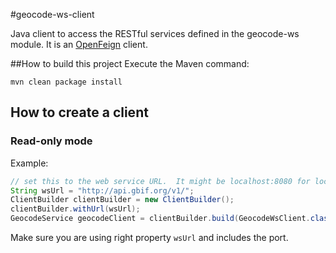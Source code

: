 #geocode-ws-client

Java client to access the RESTful services defined in the geocode-ws module.
It is an [OpenFeign](https://github.com/OpenFeign/feign) client.

##How to build this project
Execute the Maven command:

```
mvn clean package install
```

## How to create a client

### Read-only mode

Example:

```java
// set this to the web service URL.  It might be localhost:8080 for local development
String wsUrl = "http://api.gbif.org/v1/";
ClientBuilder clientBuilder = new ClientBuilder();
clientBuilder.withUrl(wsUrl);
GeocodeService geocodeClient = clientBuilder.build(GeocodeWsClient.class);
```

Make sure you are using right property `wsUrl` and includes the port.
